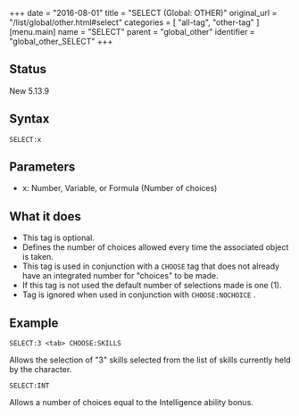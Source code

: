 +++
date = "2016-08-01"
title = "SELECT (Global: OTHER)"
original_url = "/list/global/other.html#select"
categories = [ "all-tag", "other-tag" ]
[menu.main]
    name = "SELECT"
    parent = "global_other"
    identifier = "global_other_SELECT"
+++

## Status

New 5.13.9

## Syntax

`SELECT:x`

## Parameters

-   x: Number, Variable, or Formula (Number of choices)



What it does
------------

-   This tag is optional.
-   Defines the number of choices allowed every time the associated
    object is taken.
-   This tag is used in conjunction with a `CHOOSE` tag that does not
    already have an integrated number for "choices" to be made.
-   If this tag is not used the default number of selections made is
    one (1).
-   Tag is ignored when used in conjunction with `CHOOSE:NOCHOICE` .

Example
-------

`SELECT:3 <tab> CHOOSE:SKILLS`

Allows the selection of "3" skills selected from the list of skills
currently held by the character.

`SELECT:INT`

Allows a number of choices equal to the Intelligence ability bonus.

